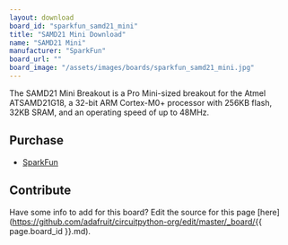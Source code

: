 ```yaml
---
layout: download
board_id: "sparkfun_samd21_mini"
title: "SAMD21 Mini Download"
name: "SAMD21 Mini"
manufacturer: "SparkFun"
board_url: ""
board_image: "/assets/images/boards/sparkfun_samd21_mini.jpg"
---
```


The SAMD21 Mini Breakout is a Pro Mini-sized breakout for the Atmel ATSAMD21G18, a 32-bit ARM Cortex-M0+ processor with 256KB flash, 32KB SRAM, and an operating speed of up to 48MHz. 

## Purchase
* [SparkFun](https://www.sparkfun.com/products/13664)

## Contribute

Have some info to add for this board? Edit the source for this page [here](https://github.com/adafruit/circuitpython-org/edit/master/_board/{{ page.board_id }}.md).
